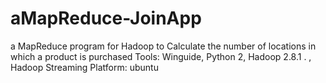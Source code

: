 # aMapReduce-JoinApp
a MapReduce program for Hadoop to Calculate the number of locations in which a
product is purchased
Tools: Winguide, Python 2, Hadoop 2.8.1 . , Hadoop Streaming
Platform: ubuntu